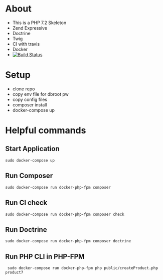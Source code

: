 # About
* This is a PHP 7.2 Skeleton 
* Zend Expressive 
* Doctrine
* Twig
* CI with travis
* Docker
* [![Build Status](https://travis-ci.org/s-ringert/skeleton.svg?branch=master)](https://travis-ci.org/s-ringert/skeleton)

# Setup
* clone repo
* copy env file for dbroot pw
* copy config files
* composer install
* docker-compose up

# Helpful commands
## Start Application
```shell
sudo docker-compose up
```
## Run Composer
```shell
sudo docker-compose run docker-php-fpm composer
```
## Run CI check
```shell
sudo docker-compose run docker-php-fpm composer check
```

## Run Doctrine
```shell
sudo docker-compose run docker-php-fpm composer doctrine
```

## Run PHP CLI in PHP-FPM
```shell
 sudo docker-compose run docker-php-fpm php public/createProduct.php product7
```
